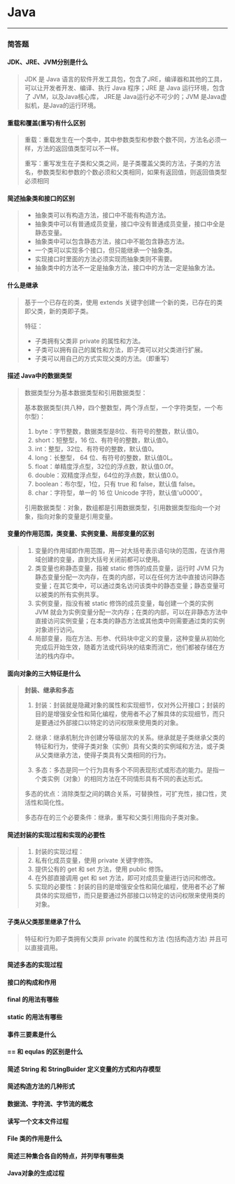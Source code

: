 # Java

---

### 简答题

#### JDK、JRE、JVM分别是什么

>JDK 是 Java 语言的软件开发工具包，包含了JRE，编译器和其他的工具，可以让开发者开发、编译、执行 Java 程序；JRE 是 Java 运行环境，包含了 JVM，以及Java核心库， JRE是 Java运行必不可少的；JVM 是Java虚拟机，是Java的运行环境。

#### 重载和覆盖(重写)有什么区别

>重载：重载发生在一个类中，其中参数类型和参数个数不同，方法名必须一样，方法的返回值类型可以不一样。
>
>重写：重写发生在子类和父类之间，是子类覆盖父类的方法，子类的方法名，参数类型和参数的个数必须和父类相同，如果有返回值，则返回值类型必须相同

#### 简述抽象类和接口的区别

>* 抽象类可以有构造方法，接口中不能有构造方法。
>* 抽象类中可以有普通成员变量，接口中没有普通成员变量，接口中全是静态变量。
>* 抽象类中可以包含静态方法，接口中不能包含静态方法。
>* 一个类可以实现多个接口，但只能继承一个抽象类。
>* 实现接口时里面的方法必须实现而抽象类则不需要。
>* 抽象类中的方法不一定是抽象方法，接口中的方法一定是抽象方法。

#### 什么是继承

>基于一个已存在的类，使用 extends 关键字创建一个新的类，已存在的类即父类，新的类即子类。
>
>特征：
>
>* 子类拥有父类非 private 的属性和方法。
>* 子类可以拥有自己的属性和方法，即子类可以对父类进行扩展。
>* 子类可以用自己的方式实现父类的方法。（即重写）

#### 描述 Java中的数据类型

>数据类型分为基本数据类型和引用数据类型：
>
>基本数据类型(共八种，四个整数型，两个浮点型，一个字符类型，一个布尔型)：
>
>1. byte：字节整数，数据类型是8位、有符号的整数，默认值0。
>2. short：短整型，16 位、有符号的整数，默认值0。
>3. int：整型，32位、有符号的整数，默认值0。
>4. long：长整型， 64 位、有符号的整数，默认值0L。
>5. float：单精度浮点型，32位的浮点数，默认值0.0f。
>6. double：双精度浮点型，64位的浮点数，默认值0.0。
>7. boolean：布尔型，1位，只有 true 和 false，默认值 false。
>8. char：字符型，单一的 16 位 Unicode 字符，默认值'u0000'。
>
>引用数据类型：对象，数组都是引用数据类型，引用数据类型指向一个对象，指向对象的变量是引用变量。

#### 变量的作用范围，类变量、实例变量、局部变量的区别

>1. 变量的作用域即作用范围，用一对大括号表示语句块的范围，在该作用域创建的变量，直到大括号关闭前都可以使用。
>2. 类变量也称静态变量，指被 static 修饰的成员变量，运行时 JVM 只为静态变量分配一次内存，在类的内部，可以在任何方法中直接访问静态变量；在其它类中，可以通过类名访问该类中的静态变量；静态变量可以被类的所有实例共享。
>3. 实例变量，指没有被 static 修饰的成员变量，每创建一个类的实例 JVM 就会为实例变量分配一次内存；在类的内部，可以在非静态方法中直接访问实例变量；在本类的静态方法或其他类中则需要通过类的实例对象进行访问。
>4. 局部变量，指在方法、形参、代码块中定义的变量，这种变量从初始化完成后开始生效，随着方法或代码块的结束而消亡，他们都被存储在方法的栈内存中。 

#### 面向对象的三大特征是什么

   >**封装、继承和多态**
   >
   >1. 封装：封装就是隐藏对象的属性和实现细节，仅对外公开接口；封装的目的是增强安全性和简化编程，使用者不必了解具体的实现细节，而只是要通过外部接口以特定的访问权限来使用类的对象。
   >
   >2. 继承：继承机制允许创建分等级层次的关系。继承就是子类继承父类的特征和行为，使得子类对象（实例）具有父类的实例域和方法，或子类从父类继承方法，使得子类具有父类相同的行为。
   >
   >3. 多态：多态是同一个行为具有多个不同表现形式或形态的能力。是指一个类实例（对象）的相同方法在不同情形具有不同的表达形式。
   >
   >   多态的优点：消除类型之间的耦合关系，可替换性，可扩充性，接口性，灵活性和简化性。
   >
   >   多态存在的三个必要条件：继承，重写和父类引用指向子类对象。

#### 简述封装的实现过程和实现的必要性

>1. 封装的实现过程：
>   1. 私有化成员变量，使用 private 关键字修饰。
>   2. 提供公有的 get 和 set 方法，使用 public 修饰。
>   3. 在外部直接调用 get 和 set 方法，即可对成员变量进行访问和修改。
>2. 实现的必要性：封装的目的是增强安全性和简化编程，使用者不必了解具体的实现细节，而只是要通过外部接口以特定的访问权限来使用类的对象。

#### 子类从父类那里继承了什么

>特征和行为即子类拥有父类非 private 的属性和方法 (包括构造方法) 并且可以直接调用。

#### 简述多态的实现过程

#### 接口的构成和作用

#### final 的用法有哪些

#### static 的用法有哪些

#### 事件三要素是什么

#### == 和 equlas 的区别是什么

#### 简述 String 和 StringBuider 定义变量的方式和内存模型

#### 简述构造方法的几种形式

#### 数据流、字符流、字节流的概念

#### 读写一个文本文件过程

#### File 类的作用是什么

#### 简述三种集合各自的特点，并列举有哪些类

#### Java对象的生成过程
